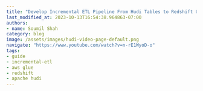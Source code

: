 ```yaml
---
title: "Develop Incremental ETL Pipeline From Hudi Tables to Redshift Using AWS Glue and Spark"
last_modified_at: 2023-10-13T16:54:38.964863-07:00
authors:
- name: Soumil Shah
category: blog
image: /assets/images/hudi-video-page-default.png
navigate: "https://www.youtube.com/watch?v=n-rE1WyoD-o"
tags:
- guide
- incremental-etl
- aws glue
- redshift
- apache hudi
---
```

